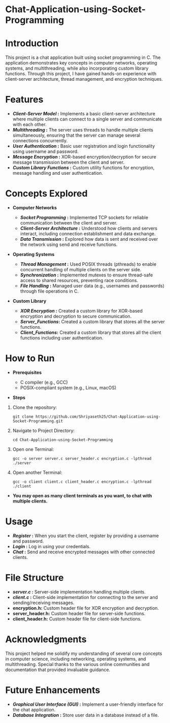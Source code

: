 # Chat-Application-using-Socket-Programming

# Introduction
This project is a chat application built using socket programming in C. The application demonstrates key concepts in computer networks, operating systems, and multithreading, while also incorporating custom library functions. Through this project, I have gained hands-on experience with client-server architecture, thread management, and encryption techniques.

# Features
* **_Client-Server Model_ :** Implements a basic client-server architecture where multiple clients can connect to a single server and communicate with each other.
* **_Multithreading_ :** The server uses threads to handle multiple clients simultaneously, ensuring that the server can manage several connections concurrently.
* **_User Authentication_ :** Basic user registration and login functionality using username and password.
* **_Message Encryption_ :** XOR-based encryption/decryption for secure message transmission between the client and server.
* **_Custom Library Functions_ :** Custom utility functions for encryption, message handling and user authentication.

# Concepts Explored
* **Computer Networks**
  * **_Socket Programming_ :** Implemented TCP sockets for reliable communication between the client and server.
  * **_Client-Server Architecture_ :** Understood how clients and servers interact, including connection establishment and data exchange.
  * **_Data Transmission_ :** Explored how data is sent and received over the network using send and receive functions.
  
* **Operating Systems**
  * **_Thread Management_ :** Used POSIX threads (pthreads) to enable concurrent handling of multiple clients on the server side.
  * **_Synchronization_ :** Implemented mutexes to ensure thread-safe access to shared resources, preventing race conditions.
  * **_File Handling_ :** Managed user data (e.g., usernames and passwords) through file operations in C.
  
* **Custom Library**
  * **_XOR Encryption_ :** Created a custom library for XOR-based encryption and decryption to secure communication.
  * **_Server_Functions_:** Created a custom library that stores all the server functions.
  * **_Client_Functions_:** Created a custom library that stores all the client functions including user authentication.
  

# How to Run
* **Prerequisites**
  * C compiler (e.g., GCC)
  * POSIX-compliant system (e.g., Linux, macOS)

* **Steps**
1. Clone the repository:
    ```
   git clone https://github.com/Shriyaseth25/Chat-Application-using-Socket-Programming.git
    ```
2. Navigate to Project Directory:
   ```
   cd Chat-Application-using-Socket-Programming
   ```
3. Open one Terminal:
   ```
   gcc -o server server.c server_header.c encryption.c -lpthread
   ./server
   ```

4. Open another Terminal:
   ```
   gcc -o client client.c client_header.c encryption.c -lpthread
   ./client
   ```

* **You may open as many client terminals as you want, to chat with multiple clients.**

# Usage

* **_Register_ :** When you start the client, register by providing a username and password.
* **_Login_ :** Log in using your credentials.
* **_Chat_ :** Send and receive encrypted messages with other connected clients.
  
# File Structure
* **_server.c_ :** Server-side implementation handling multiple clients.
* **_client.c_ :** Client-side implementation for connecting to the server and sending/receiving messages.
* **encryption.h:** Custom header file for XOR encryption and decryption.
* **server_header.h:** Custom header file for server-side functions.
* **client_header.h:** Custom header file for client-side functions.

# Acknowledgments
This project helped me solidify my understanding of several core concepts in computer science, including networking, operating systems, and multithreading. Special thanks to the various online communities and documentation that provided invaluable guidance.

# Future Enhancements
* **_Graphical User Interface (GUI)_ :** Implement a user-friendly interface for the chat application.
* **_Database Integration_ :** Store user data in a database instead of a file.
